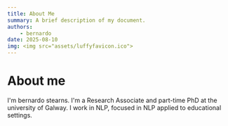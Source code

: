 ```yaml
---
title: About Me 
summary: A brief description of my document.
authors:
    - bernardo
date: 2025-08-10
img: <img src="assets/luffyfavicon.ico">
---
```

# About me

I'm bernardo stearns. I'm a Research Associate and part-time PhD at the university of Galway.
I work in NLP, focused in NLP applied to educational settings.
